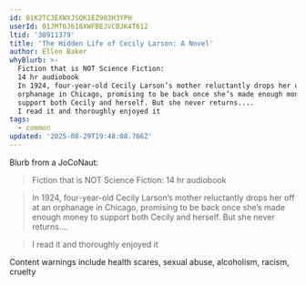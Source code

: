 ```yaml
---
id: 01K2TCJEXWXJSQK1EZ903H3YPH
userId: 01JMT6J618XWFBEJVCBJK4T612
ltid: '30911379'
title: 'The Hidden Life of Cecily Larson: A Novel'
author: Ellen Baker
whyBlurb: >-
  Fiction that is NOT Science Fiction:
  14 hr audiobook
  In 1924, four-year-old Cecily Larson’s mother reluctantly drops her off at an
  orphanage in Chicago, promising to be back once she’s made enough money to
  support both Cecily and herself. But she never returns....
  I read it and thoroughly enjoyed it
tags:
  - common
updated: '2025-08-29T19:48:08.766Z'
---
```


Blurb from a JoCoNaut:

> Fiction that is NOT Science Fiction: 14 hr audiobook

> In 1924, four-year-old Cecily Larson’s mother reluctantly drops her off at an
> orphanage in Chicago, promising to be back once she’s made enough money to
> support both Cecily and herself. But she never returns....

> I read it and thoroughly enjoyed it

Content warnings include health scares, sexual abuse, alcoholism, racism,
cruelty

